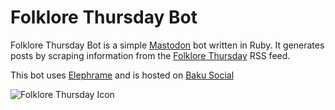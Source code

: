 # Folklore Thursday Bot

Folklore Thursday Bot is a simple [Mastodon](https://joinmastodon.org) bot written in Ruby. It generates posts by scraping information from the [Folklore Thursday](https://folklorethursday.com) RSS feed.

This bot uses [Elephrame](https://github.com/theZacAttacks/elephrame) and is hosted on [Baku Social](https://bakusocial.com)

![Folklore Thursday Icon](https://s3-eu-west-2.amazonaws.com/bakusocial-media/accounts/avatars/000/005/870/original/f2af7e664412cbff.png)